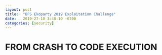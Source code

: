 ```yaml
---
layout: post
title:  "BFS Ekoparty 2019 Exploitation Challenge"
date:   2019-27-10 3:48:10 -0700
categories: [security]
---
```


# FROM CRASH TO CODE EXECUTION
